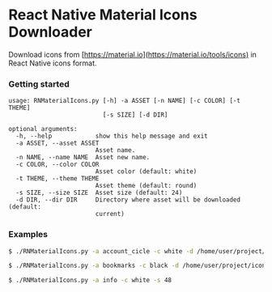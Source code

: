 # React Native Material Icons Downloader

Download icons from [https://material.io](https://material.io/tools/icons) in React Native icons format.

### Getting started
```
usage: RNMaterialIcons.py [-h] -a ASSET [-n NAME] [-c COLOR] [-t THEME]
                          [-s SIZE] [-d DIR]

optional arguments:
  -h, --help            show this help message and exit
  -a ASSET, --asset ASSET
                        Asset name.
  -n NAME, --name NAME  Asset new name.
  -c COLOR, --color COLOR
                        Asset color (default: white)
  -t THEME, --theme THEME
                        Asset theme (default: round)
  -s SIZE, --size SIZE  Asset size (default: 24)
  -d DIR, --dir DIR     Directory where asset will be downloaded (default:
                        current)

```

### Examples

```sh
$ ./RNMaterialIcons.py -a account_cicle -c white -d /home/user/project/icon
```
```sh
$ ./RNMaterialIcons.py -a bookmarks -c black -d /home/user/project/icon -t baseline -n bookmark
```
```sh
$ ./RNMaterialIcons.py -a info -c white -s 48
```
